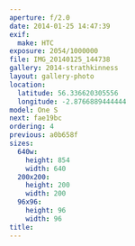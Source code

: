 ```yaml
---
aperture: f/2.0
date: 2014-01-25 14:47:39
exif:
  make: HTC
exposure: 2054/1000000
file: IMG_20140125_144738
gallery: 2014-strathkinness
layout: gallery-photo
location:
  latitude: 56.336620305556
  longitude: -2.8766889444444
model: One S
next: fae19bc
ordering: 4
previous: a0b658f
sizes:
  640w:
    height: 854
    width: 640
  200x200:
    height: 200
    width: 200
  96x96:
    height: 96
    width: 96
title: 
---
```


